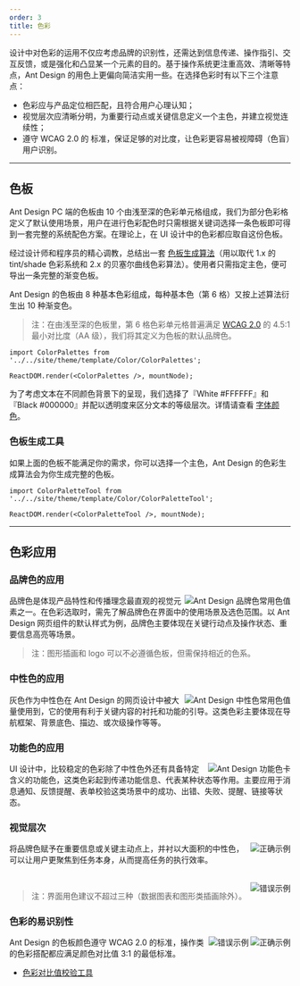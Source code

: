 ```yaml
---
order: 3
title: 色彩
---
```


设计中对色彩的运用不仅应考虑品牌的识别性，还需达到信息传递、操作指引、交互反馈，或是强化和凸显某一个元素的目的。基于操作系统更注重高效、清晰等特点，Ant Design 的用色上更偏向简洁实用一些。在选择色彩时有以下三个注意点：

- 色彩应与产品定位相匹配，且符合用户心理认知；
- 视觉层次应清晰分明，为重要行动点或关键信息定义一个主色，并建立视觉连续性；
- 遵守 WCAG 2.0 的 标准，保证足够的对比度，让色彩更容易被视障碍（色盲）用户识别。

---

## 色板

Ant Design PC 端的色板由 10 个由浅至深的色彩单元格组成，我们为部分色彩格定义了默认使用场景，用户在进行色彩配色时只需根据关键词选择一条色板即可得到一套完整的系统配色方案。在理论上，在 UI 设计中的色彩都应取自这份色板。

经过设计师和程序员的精心调教，总结出一套 [色板生成算法](https://github.com/ant-design/ant-design/blob/244a2fd2da5561dc13a32ea894ba1bdbd13421aa/components/style/color/colorPalette.less)（用以取代 1.x 的 tint/shade 色彩系统和 2.x 的贝塞尔曲线色彩算法）。使用者只需指定主色，便可导出一条完整的渐变色板。

Ant Design 的色板由 8 种基本色彩组成，每种基本色（第 6 格）又按上述算法衍生出 10 种渐变色。

> 注：在由浅至深的色板里，第 6 格色彩单元格普遍满足 [WCAG 2.0](http://leaverou.github.io/contrast-ratio/) 的 4.5:1 最小对比度（AA 级），我们将其定义为色板的默认品牌色。

`````__react
import ColorPalettes from '../../site/theme/template/Color/ColorPalettes';

ReactDOM.render(<ColorPalettes />, mountNode);
`````

为了考虑文本在不同颜色背景下的呈现，我们选择了『White #FFFFFF』和『Black #000000』并配以透明度来区分文本的等级层次。详情请查看 [字体颜色](/docs/spec/font#字体颜色)。

### 色板生成工具

如果上面的色板不能满足你的需求，你可以选择一个主色，Ant Design 的色彩生成算法会为你生成完整的色板。

`````__react
import ColorPaletteTool from '../../site/theme/template/Color/ColorPaletteTool';

ReactDOM.render(<ColorPaletteTool />, mountNode);
`````

---

## 色彩应用

### 品牌色的应用

<img class="preview-img no-padding" align="right" src="https://zos.alipayobjects.com/rmsportal/lVKfKMuLmaTlnTDitPEJ.png" alt="Ant Design 品牌色常用色值">

品牌色是体现产品特性和传播理念最直观的视觉元素之一。在色彩选取时，需先了解品牌色在界面中的使用场景及选色范围。以 Ant Design 网页组件的默认样式为例，品牌色主要体现在关键行动点及操作状态、重要信息高亮等场景。

> 注：图形插画和 logo 可以不必遵循色板，但需保持相近的色系。

### 中性色的应用

<img class="preview-img no-padding" align="right" src="https://zos.alipayobjects.com/rmsportal/AmXwsVOWrLxDfwLNlyvL.png" alt="Ant Design 中性色常用色值">

灰色作为中性色在 Ant Design 的网页设计中被大量使用到，它的使用有利于关键内容的衬托和功能的引导。这类色彩主要体现在导航框架、背景底色、描边、或次级操作等等。

### 功能色的应用

<img class="preview-img no-padding" align="right" src="https://zos.alipayobjects.com/rmsportal/mewwdThVwyTQzpZQtYXw.png" alt="Ant Design 功能色卡">

UI 设计中，比较稳定的色彩除了中性色外还有具备特定含义的功能色，这类色彩起到传递功能信息、代表某种状态等作用。主要应用于消息通知、反馈提醒、表单校验这类场景中的成功、出错、失败、提醒、链接等状态。

### 视觉层次

<img class="preview-img no-padding good" align="right" src="https://zos.alipayobjects.com/rmsportal/ADUfVlZwjziJRUQSMbMt.png" alt="正确示例" description="通过品牌色引导用户的视线路径">

将品牌色赋予在重要信息或关键主动点上，并衬以大面积的中性色，可以让用户更聚焦到任务本身，从而提高任务的执行效率。

<br />

<img class="preview-img no-padding bad" align="right" src="https://zos.alipayobjects.com/rmsportal/RmSDSeAAYphuiDFszIMa.png" alt="错误示例" description="操作界面使用的色彩应尽量避免面积过大或种类过多而造成用户视觉疲劳">

> 注：界面用色建议不超过三种（数据图表和图形类插画除外）。

### 色彩的易识别性

<img class="preview-img no-padding good" align="right" src="https://zos.alipayobjects.com/rmsportal/jeyvhMIQgoPUotNerRGy.png" alt="正确示例">
<img class="preview-img no-padding bad" align="right" src="https://zos.alipayobjects.com/rmsportal/ppdlrVnFCsYVicjDrnzi.png" alt="错误示例" description="当对比度数值低于 3:1 时，弱视用户将很难识别">

Ant Design 的色板颜色遵守 WCAG 2.0 的标准，操作类的色彩搭配都应满足颜色对比值 3:1 的最低标准。

- [色彩对比值校验工具](http://leaverou.github.io/contrast-ratio/#%23454545-on-%23fff)

